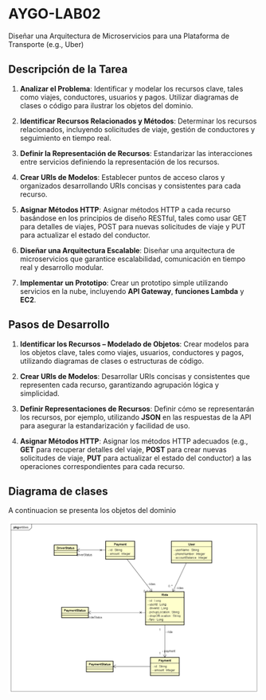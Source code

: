 # AYGO-LAB02

Diseñar una Arquitectura de Microservicios para una Plataforma de Transporte (e.g., Uber)

## Descripción de la Tarea

1. **Analizar el Problema**: Identificar y modelar los recursos clave, tales como viajes, conductores, usuarios y pagos. Utilizar diagramas de clases o código para ilustrar los objetos del dominio.

2. **Identificar Recursos Relacionados y Métodos**: Determinar los recursos relacionados, incluyendo solicitudes de viaje, gestión de conductores y seguimiento en tiempo real.

3. **Definir la Representación de Recursos**: Estandarizar las interacciones entre servicios definiendo la representación de los recursos.

4. **Crear URIs de Modelos**: Establecer puntos de acceso claros y organizados desarrollando URIs concisas y consistentes para cada recurso.

5. **Asignar Métodos HTTP**: Asignar métodos HTTP a cada recurso basándose en los principios de diseño RESTful, tales como usar GET para detalles de viajes, POST para nuevas solicitudes de viaje y PUT para actualizar el estado del conductor.

6. **Diseñar una Arquitectura Escalable**: Diseñar una arquitectura de microservicios que garantice escalabilidad, comunicación en tiempo real y desarrollo modular.

7. **Implementar un Prototipo**: Crear un prototipo simple utilizando servicios en la nube, incluyendo **API Gateway**, **funciones Lambda** y **EC2**.

## Pasos de Desarrollo

1. **Identificar los Recursos – Modelado de Objetos**: Crear modelos para los objetos clave, tales como viajes, usuarios, conductores y pagos, utilizando diagramas de clases o estructuras de código.

2. **Crear URIs de Modelos**: Desarrollar URIs concisas y consistentes que representen cada recurso, garantizando agrupación lógica y simplicidad.

3. **Definir Representaciones de Recursos**: Definir cómo se representarán los recursos, por ejemplo, utilizando **JSON** en las respuestas de la API para asegurar la estandarización y facilidad de uso.

4. **Asignar Métodos HTTP**: Asignar los métodos HTTP adecuados (e.g., **GET** para recuperar detalles del viaje, **POST** para crear nuevas solicitudes de viaje, **PUT** para actualizar el estado del conductor) a las operaciones correspondientes para cada recurso.


## Diagrama de clases 

A continuacion se presenta los objetos del dominio

![alt text](docs/img/04-diagrama-clases.png)
